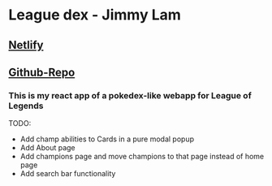 # League dex - Jimmy Lam

## [Netlify](https://jl-leaguedex.netlify.app)

## [Github-Repo](https://github.com/JimmyLam9758/jl-leaguedex)

### This is my react app of a pokedex-like webapp for League of Legends

TODO:

- Add champ abilities to Cards in a pure modal popup
- Add About page
- Add champions page and move champions to that page instead of home page
- Add search bar functionality
